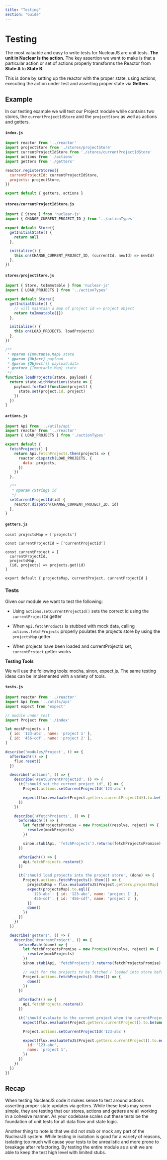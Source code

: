 ```yaml
---
title: "Testing"
section: "Guide"
---
```


# Testing

The most valuable and easy to write tests for NuclearJS are unit tests.  **The unit in Nuclear is the action.** The key assertion we want to make 
is that a particular action or set of actions properly transforms the Reactor from **State A** to **State B**.

This is done by setting up the reactor with the proper state, using actions, executing the action under test and asserting proper state via **Getters**.

## Example

In our testing example we will test our Project module while contains two stores, the `currentProjectIdStore` and the `projectStore` as well as
actions and getters.

#### `index.js`

```javascript
import reactor from '../reactor'
import projectStore from './stores/projectStore'
import currentProjectIdStore from './stores/currentProjectIdStore'
import actions from './actions'
import getters from './getters'

reactor.registerStores({
  currentProjectId: currentProjectIdStore,
  projects: projectStore,
})

export default { getters, actions }
```

#### `stores/currentProjectIdStore.js`

```javascript
import { Store } from 'nuclear-js'
import { CHANGE_CURRENT_PROJECT_ID } from '../actionTypes'

export default Store({
  getInitialState() {
    return null
  },

  initialize() {
    this.on(CHANGE_CURRENT_PROJECT_ID, (currentId, newId) => newId)
  },
})
```

#### `stores/projectStore.js`

```javascript
import { Store, toImmutable } from 'nuclear-js'
import { LOAD_PROJECTS } from '../actionTypes'

export default Store({
  getInitialState() {
    // will maintain a map of project id => project object
    return toImmutable({})
  },

  initialize() {
    this.on(LOAD_PROJECTS, loadProjects)
  },
})

/**
 * @param {Immutable.Map} state
 * @param {Object} payload
 * @param {Object[]} payload.data
 * @return {Immutable.Map} state
 */
function loadProjects(state, payload) {
  return state.withMutations(state => {
    payload.forEach(function(project) {
      state.set(project.id, project)
    })
  })
}
```

#### `actions.js`

```javascript
import Api from '../utils/api'
import reactor from '../reactor'
import { LOAD_PROJECTS } from './actionTypes'

export default {
  fetchProjects() {
    return Api.fetchProjects.then(projects => {
      reactor.dispatch(LOAD_PROJECTS, {
        data: projects,
      })
    })
  },

  /**
   * @param {String} id
   */
  setCurrentProjectId(id) {
    reactor.dispatch(CHANGE_CURRENT_PROJECT_ID, id)
  },
}
```

#### `getters.js`

```
cosnt projectsMap = ['projects']

const currentProjectId = ['currentProjectId']

const currentProject = [
  currentProjectId,
  projectsMap,
  (id, projects) => projects.get(id)
]

export default { projectsMap, currentProject, currentProjectId }
```

### Tests

Given our module we want to test the following:

- Using `actions.setCurrentProjectId()` sets the correct id using the `currentProjectId` getter

- When `Api.fetchProducts` is stubbed with mock data, calling `actions.fetchProjects` properly poulates
  the projects store by using the `projectsMap` getter

- When projects have been loaded and currentProjectId set, `currentProject` getter works

**Testing Tools**

We will use the following tools: mocha, sinon, expect.js.  The same testing ideas can be implemented with a variety of tools.

#### `tests.js`

```javascript
import reactor from '../reactor'
import Api from '../utils/api'
import expect from 'expect'

// module under test
import Project from './index'

let mockProjects = [
  { id: '123-abc', name: 'project 1' },
  { id: '456-cdf', name: 'project 2' },
]

describe('modules/Project', () => {
  afterEach(() => {
    flux.reset()
  })

  describe('actions', () => {
    describe('#setCurrentProjectId', () => {
      it("should set the current project id", () => {
        Project.actions.setCurrentProjectId('123-abc')

        expect(flux.evaluate(Project.getters.currentProjectId)).to.be('123-abc')
      })
    })

    describe('#fetchProjects', () => {
      beforeEach(() => {
        let fetchProjectsPromise = new Promise((resolve, reject) => {
          resolve(mockProjects)
        })

        sinon.stub(Api, 'fetchProjects').returns(fetchProjectsPromise)
      })

      afterEach(() => {
        Api.fetchProjects.restore()
      })

      it('should load projects into the project store', (done) => {
        Project.actions.fetchProjects().then(() => {
          projectsMap = flux.evaluateToJS(Project.getters.projectMap)
          expect(projectsMap).to.eql({
            '123-abc': { id: '123-abc', name: 'project 1' },
            '456-cdf': { id: '456-cdf', name: 'project 2' },
          })
          done()
        })
      })
    })
  })

  describe('getters', () => {
    describe('#currentProject', () => {
      beforeEach((done) => {
        let fetchProjectsPromise = new Promise((resolve, reject) => {
          resolve(mockProjects)
        })
        sinon.stub(Api, 'fetchProjects').returns(fetchProjectsPromise)

        // wait for the projects to be fetched / loaded into store before test
        Project.actions.fetchProjects().then(() => {
          done()
        })
      })

      afterEach(() => {
        Api.fetchProjects.restore()
      })

      it('should evaluate to the current project when the currentProjectId is set', () => {
        expect(flux.evaluate(Project.getters.currentProject)).to.be(undefined)

        Project.actions.setCurrentProjectId('123-abc')

        expect(flux.evaluateToJS(Project.getters.currentProject)).to.eql({
          id: '123-abc',
          name: 'project 1',
        })
      })
    })
  })
})
```

## Recap

When testing NuclearJS code it makes sense to test around actions asserting proper state updates via getters.  While these tests may seem simple, they are
testing that our stores, actions and getters are all working in a cohesive manner.  As your codebase scales out these tests be the foundation of unit tests
for all data flow and state logic.

Another thing to note is that we did not stub or mock any part of the NuclearJS system.  While testing in isolation is good for a variety of reasons,
isolating too much will cause your tests to be unrealistic and more prone to breakage after refactoring.  By testing the entire module as a unit
we are able to keep the test high level with limited stubs.
